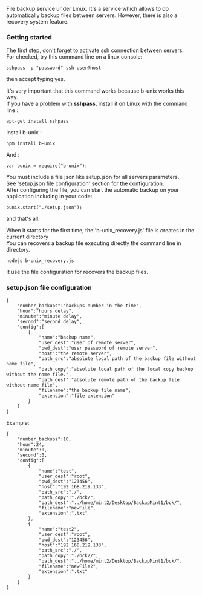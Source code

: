 File backup service under Linux.
It's a service which allows to do automatically backup files between servers.
However, there is also a recovery system feature.

### Getting started ###

The first step, don't forget to activate ssh connection between servers.<br>
For checked, try this command line on a linux console:
 
    sshpass -p "password" ssh user@host  
then accept typing yes.

It's very important that this command works because b-unix works this way.<br>
If you have a problem with **sshpass**, install it on Linux with the command line :

    apt-get install sshpass

Install b-unix : 
    
    npm install b-unix
    
And : 
    
    var bunix = require("b-unix");
    
You must include a file json like setup.json for all servers parameters.<br>
See 'setup.json file configuration' section for the configuration.<br>
After configuring the file, you can start the automatic backup on your application including in your code:

    bunix.start("./setup.json");
    
and that's all.

When it starts for the first time, the 'b-unix_recovery.js' file is creates in the current directory<br>
You can recovers a backup file executing directly the command line in directory.

    nodejs b-unix_recovery.js
    
It use the file configuration for recovers the backup files.

### setup.json file configuration ###

    {
        "number_backups":"backups number in the time",
        "hour":"hours delay",
        "minute":"minute delay",
        "second":"second delay",
        "config":[
            {
                "name":"backup name",
                "user_dest":"user of remote server",
                "pwd_dest":"user password of remote server",
                "host":"the remote server",
                "path_src":"absolute local path of the backup file without name file",
                "path_copy":"absolute local path of the local copy backup without the name file.",
                "path_dest":"absolute remote path of the backup file without name file",
                "filename":"the backup file name",
                "extension":"file extension"
            }
        ]
    }
    
Example:

    {
        "number_backups":10,
        "hour":24,
        "minute":0,
        "second":0,
        "config":[
            {
                "name":"test",
                "user_dest":"root",
                "pwd_dest":"123456",
                "host":"192.168.219.133",
                "path_src":"./",
                "path_copy":"./bck/",
                "path_dest":"../home/mint2/Desktop/BackupMint1/bck/",
                "filename":"newFile",
                "extension":".txt"
            },
            {
                "name":"test2",
                "user_dest":"root",
                "pwd_dest":"123456",
                "host":"192.168.219.133",
                "path_src":"./",
                "path_copy":"./bck2/",
                "path_dest":"../home/mint2/Desktop/BackupMint1/bck/",
                "filename":"newFile2",
                "extension":".txt"
            }
        ]
    }
    